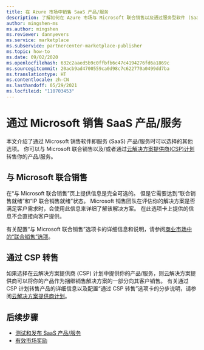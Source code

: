```yaml
---
title: 在 Azure 市场中销售 SaaS 产品/服务
description: 了解如何在 Azure 市场与 Microsoft 联合销售以及通过服务型软件 (SaaS) 产品/服务的云解决方案提供商 (CSP) 计划选项进行转售。
author: mingshen-ms
ms.author: mingshen
ms.reviewer: dannyevers
ms.service: marketplace
ms.subservice: partnercenter-marketplace-publisher
ms.topic: how-to
ms.date: 09/02/2020
ms.openlocfilehash: 632c2aaed5b9c0ffbfb6c47c4194276fd6a1869c
ms.sourcegitcommit: 20acb9ad4700559ca0d98c7c622770a0499dd7ba
ms.translationtype: HT
ms.contentlocale: zh-CN
ms.lasthandoff: 05/29/2021
ms.locfileid: "110703453"
---
```

# <a name="sell-a-saas-offer-through-microsoft"></a>通过 Microsoft 销售 SaaS 产品/服务

本文介绍了通过 Microsoft 销售软件即服务 (SaaS) 产品/服务时可以选择的其他选项。 你可以与 Microsoft 联合销售以及/或者通过[云解决方案提供商(CSP)计划](cloud-solution-providers.md)转售你的产品/服务。

## <a name="co-sell-with-microsoft"></a>与 Microsoft 联合销售

在“与 Microsoft 联合销售”页上提供信息是完全可选的。 但是它需要达到“联合销售就绪”和“IP 联合销售就绪”状态。 Microsoft 销售团队在评估你的解决方案是否满足客户需求时，会使用此信息来详细了解该解决方案。 在此选项卡上提供的信息不会直接向客户提供。

有关配置“与 Microsoft 联合销售”选项卡的详细信息和说明，请参阅[商业市场中的“联合销售”选项](./co-sell-configure.md)。

## <a name="resell-through-csps"></a>通过 CSP 转售

如果选择在云解决方案提供商 (CSP) 计划中提供你的产品/服务，则云解决方案提供商可以将你的产品作为捆绑销售解决方案的一部分向其客户销售。 有关通过 CSP 计划转售产品的详细信息以及配置“通过 CSP 转售”选项卡的分步说明，请参阅[云解决方案提供商计划](cloud-solution-providers.md)。

## <a name="next-steps"></a>后续步骤

- [测试和发布 SaaS 产品/服务](test-publish-saas-offer.md)
- [有效市场奖励](marketplace-rewards.md)